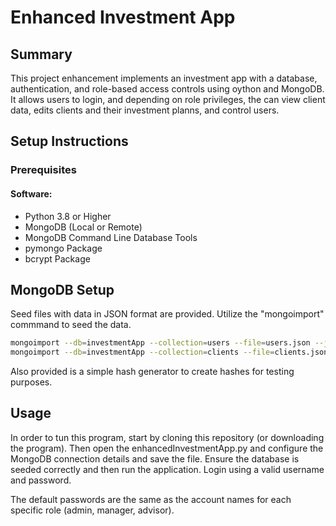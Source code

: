 # Enhanced Investment App

## Summary

This project enhancement implements an investment app with a database, authentication, and role-based access controls using oython and MongoDB. It allows users to login, and depending on role privileges, the can view client data, edits clients and their investment planns, and control users. 

## Setup Instructions
### Prerequisites
#### Software:
- Python 3.8 or Higher
- MongoDB (Local or Remote)
- MongoDB Command Line Database Tools
- pymongo Package
- bcrypt Package

## MongoDB Setup
Seed files with data in JSON format are provided. Utilize the "mongoimport" commmand to seed the data.
```bash
mongoimport --db=investmentApp --collection=users --file=users.json --jsonArray
mongoimport --db=investmentApp --collection=clients --file=clients.json --jsonArray
```
Also provided is a simple hash generator to create hashes for testing purposes. 

## Usage
In order to tun this program, start by cloning this repository (or downloading the program). Then open the enhancedInvestmentApp.py and configure the MongoDB connection details and save the file. Ensure the database is seeded correctly and then run the application. Login using a valid username and password. 

The default passwords are the same as the account names for each specific role (admin, manager, advisor).